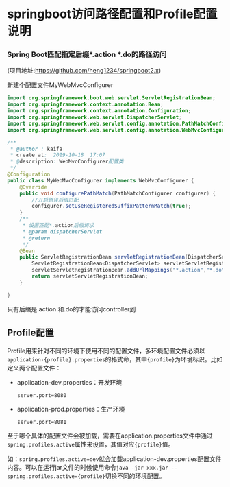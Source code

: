 # springboot访问路径配置和Profile配置说明

### Spring Boot匹配指定后缀*.action *.do的路径访问

(项目地址:https://github.com/heng1234/springboot2.x)

新建个配置文件MyWebMvcConfigurer

```java
import org.springframework.boot.web.servlet.ServletRegistrationBean;
import org.springframework.context.annotation.Bean;
import org.springframework.context.annotation.Configuration;
import org.springframework.web.servlet.DispatcherServlet;
import org.springframework.web.servlet.config.annotation.PathMatchConfigurer;
import org.springframework.web.servlet.config.annotation.WebMvcConfigurer;

/**
 * @author : kaifa
 * create at:  2019-10-18  17:07
 * @description: WebMvcConfigurer配置类
 */
@Configuration
public class MyWebMvcConfigurer implements WebMvcConfigurer {
    @Override
    public void configurePathMatch(PathMatchConfigurer configurer) {
        //开启路径后缀匹配
        configurer.setUseRegisteredSuffixPatternMatch(true);
    }
    /**
     * 设置匹配*.action后缀请求
     * @param dispatcherServlet
     * @return
     */
    @Bean
    public ServletRegistrationBean servletRegistrationBean(DispatcherServlet dispatcherServlet) {
        ServletRegistrationBean<DispatcherServlet> servletServletRegistrationBean = new ServletRegistrationBean<>(dispatcherServlet);
        servletServletRegistrationBean.addUrlMappings("*.action","*.do");
        return servletServletRegistrationBean;
    }

}
```

只有后缀是.action 和.do的才能访问controller到





## Profile配置

Profile用来针对不同的环境下使用不同的配置文件，多环境配置文件必须以`application-{profile}.properties`的格式命，其中`{profile}`为环境标识。比如定义两个配置文件：

- application-dev.properties：开发环境

  ```
  server.port=8080
  ```

- application-prod.properties：生产环境

  ```
  server.port=8081
  ```

至于哪个具体的配置文件会被加载，需要在application.properties文件中通过`spring.profiles.active`属性来设置，其值对应`{profile}`值。

如：`spring.profiles.active=dev`就会加载application-dev.properties配置文件内容。可以在运行jar文件的时候使用命令`java -jar xxx.jar --spring.profiles.active={profile}`切换不同的环境配置。